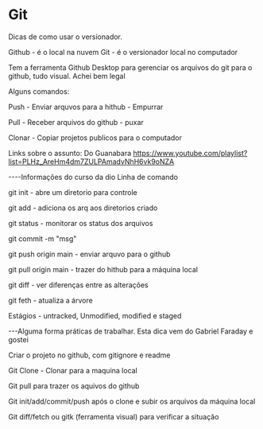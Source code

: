 # Git

Dicas de como usar o versionador.

Github - é o local na nuvem
Git - é o versionador local no computador

Tem a ferramenta Github Desktop para gerenciar os arquivos do git para o github, tudo visual. Achei bem legal

Alguns comandos:

Push - Enviar arquvos para a hithub - Empurrar
 
Pull - Receber arquivos do github - puxar

Clonar - Copiar projetos publicos para o computador

Links sobre o assunto:
Do Guanabara
https://www.youtube.com/playlist?list=PLHz_AreHm4dm7ZULPAmadvNhH6vk9oNZA

----Informações do curso da dio 
Linha de comando

git init - abre um diretorio para controle

git add - adiciona os arq aos diretorios criado

git status - monitorar os status dos arquivos

git commit -m "msg"

git push origin main - enviar arquvo para o github

git pull origin main - trazer do hithub para a máquina local

git diff - ver diferenças entre as alterações

git feth - atualiza a árvore

Estágios - untracked, Unmodified, modified e staged

---Alguma forma práticas de trabalhar. Esta dica vem do Gabriel Faraday e gostei  

Criar o projeto no github, com gitignore e readme

Git Clone - Clonar para a maquina local

Git pull para trazer os aquivos do github

Git init/add/commit/push após o clone e subir os arquivos da máquina local

Git diff/fetch ou gitk (ferramenta visual) para verificar a situação
 

